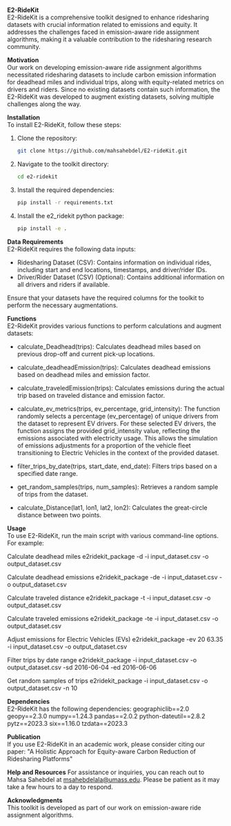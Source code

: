**E2-RideKit**<br>
E2-RideKit is a comprehensive toolkit designed to enhance ridesharing datasets with crucial information related to emissions and equity. It addresses the challenges faced in emission-aware ride assignment algorithms, making it a valuable contribution to the ridesharing research community.

**Motivation**<br>
Our work on developing emission-aware ride assignment algorithms necessitated ridesharing datasets to include carbon emission information for deadhead miles and individual trips, along with equity-related metrics on drivers and riders. Since no existing datasets contain such information, the E2-RideKit was developed to augment existing datasets, solving multiple challenges along the way.

**Installation**<br>
To install E2-RideKit, follow these steps:

1. Clone the repository:
   ```bash
   git clone https://github.com/mahsahebdel/E2-rideKit.git
   ```

2. Navigate to the toolkit directory:
   ```bash
   cd e2-ridekit
   ```

3. Install the required dependencies:
   ```bash
   pip install -r requirements.txt
   ```
4. Install the e2_ridekit python package:
   ```bash
   pip install -e .
   ```

**Data Requirements**<br>
E2-RideKit requires the following data inputs:
- Ridesharing Dataset (CSV): Contains information on individual rides, including start and end locations, timestamps, and driver/rider IDs.
- Driver/Rider Dataset (CSV) (Optional): Contains additional information on all drivers and riders if available.

Ensure that your datasets have the required columns for the toolkit to perform the necessary augmentations.


**Functions**<br>
E2-RideKit provides various functions to perform calculations and augment datasets:

- calculate_Deadhead(trips): Calculates deadhead miles based on previous drop-off and current pick-up locations.
- calculate_deadheadEmission(trips): Calculates deadhead emissions based on deadhead miles and emission factor.
- calculate_traveledEmission(trips): Calculates emissions during the actual trip based on traveled distance and emission factor.
- calculate_ev_metrics(trips, ev_percentage, grid_intensity): The function randomly selects a percentage (ev_percentage) of unique drivers from the dataset to represent EV drivers. For these selected EV drivers, the function assigns the provided grid_intensity value, reflecting the emissions associated with electricity usage. This allows the simulation of emissions adjustments for a proportion of the vehicle fleet transitioning to Electric Vehicles in the context of the provided dataset.

- filter_trips_by_date(trips, start_date, end_date): Filters trips based on a specified date range.
- get_random_samples(trips, num_samples): Retrieves a random sample of trips from the dataset.
- calculate_Distance(lat1, lon1, lat2, lon2): Calculates the great-circle distance between two points.


**Usage**<br>
To use E2-RideKit, run the main script with various command-line options. For example:

Calculate deadhead miles
e2ridekit_package -d -i input_dataset.csv -o output_dataset.csv

 Calculate deadhead emissions
e2ridekit_package -de -i input_dataset.csv -o output_dataset.csv

Calculate traveled distance
e2ridekit_package -t -i input_dataset.csv -o output_dataset.csv

 Calculate traveled emissions
e2ridekit_package -te -i input_dataset.csv -o output_dataset.csv

 Adjust emissions for Electric Vehicles (EVs)
e2ridekit_package -ev 20 63.35 -i input_dataset.csv -o output_dataset.csv

Filter trips by date range
e2ridekit_package -i input_dataset.csv -o output_dataset.csv -sd 2016-06-04 -ed 2016-06-06

 Get random samples of trips
e2ridekit_package -i input_dataset.csv -o output_dataset.csv -n 10



**Dependencies**<br>
E2-RideKit has the following dependencies:
geographiclib==2.0
geopy==2.3.0
numpy==1.24.3
pandas==2.0.2
python-dateutil==2.8.2
pytz==2023.3
six==1.16.0
tzdata==2023.3

**Publication**<br>
If you use E2-RideKit in an academic work, please consider citing our paper:
"A Holistic Approach for Equity-aware Carbon Reduction of Ridesharing Platforms"

**Help and Resources**
For assistance or inquiries, you can reach out to Mahsa Sahebdel at msahebdelala@umass.edu. Please be patient as it may take a few hours to a day to respond.


**Acknowledgments**<br>
This toolkit is developed as part of our work on emission-aware ride assignment algorithms.





